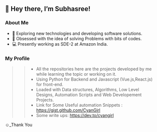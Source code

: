 ## 👋 Hey there, I’m Subhasree!

### About Me
- 🌱 Exploring new technologies and developing software solutions.
- 👀 Obsessed with the idea of solving Problems with bits of codes.
- 💻 Presently working as SDE-2 at Amazon India.
  

### My Profile
>> - All the repositories here are the projects developed by me while learning the topic or working on it.
>> - Using Python for Backend and Javascript (Vue.js,React.js) for front-end.
>> - Loaded with Data structures, Algorithms, Low Level Designs, Automation Scripts and Web Developement Projects.
>> - Link for Some Useful automation Snippets : https://gist.github.com/CyanGirl
>> - Some write ups: https://dev.to/cyangirl


:relaxed:_Thank You

